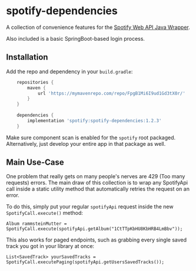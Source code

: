 # spotify-dependencies

A collection of convenience features for the [Spotify Web API Java Wrapper](https://github.com/thelinmichael/spotify-web-api-java).

Also included is a basic SpringBoot-based login process.

## Installation
Add the repo and dependency in your `build.gradle`:

```groovy
    repositories {
        maven {
            url 'https://mymavenrepo.com/repo/FpgB1Mi6I9ud1Gd3tX0r/'
        }
    }
    
    dependencies {
        implementation 'spotify:spotify-dependencies:1.2.3'
    }
```

Make sure component scan is enabled for the `spotify` root packaged. Alternatively, just develop your entire app in that package as well.

## Main Use-Case
One problem that really gets on many people's nerves are 429 (Too many requests) errors. The main draw of this collection is to wrap any SpotifyApi call inside a static utility method that automatically retries the request on an error.

To do this, simply put your regular `spotifyApi` request inside the new `SpotifyCall.execute()` method:

```
Album rammsteinMutter = SpotifyCall.execute(spotifyApi.getAlbum("1CtTTpKbHU8KbHRB4LmBbv"));
```
This also works for paged endpoints, such as grabbing every single saved track you got in your library at once:

```
List<SavedTrack> yourSavedTracks = SpotifyCall.executePaging(spotifyApi.getUsersSavedTracks());
```
